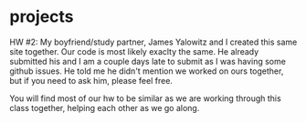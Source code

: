 # projects
HW #2:
My boyfriend/study partner, James Yalowitz and I created this same site together. Our code is most likely exaclty the same. He already submitted his and I am a couple days late to submit as I was having some github issues. He told me he didn't mention we worked on ours together, but if you need to ask him, please feel free.

You will find most of our hw to be similar as we are working through this class together, helping each other as we go along.
